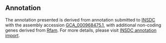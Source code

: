 

Annotation
----------

The annotation presented is derived from annotation submitted to
[INSDC](http://www.insdc.org) with the assembly accession
[GCA\_000968475.1](http://www.ebi.ac.uk/ena/data/view/GCA_000968475.1),
with additional non-coding genes derived from
[Rfam](http://rfam.xfam.org/). For more details, please visit [INSDC
annotation
import](http://ensemblgenomes.org/info/data/insdc_annotation).
